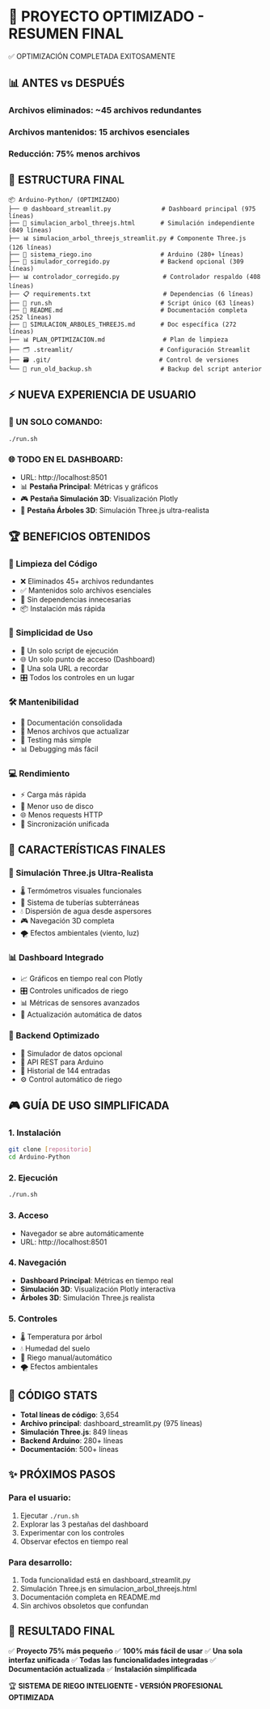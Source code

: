 # 🚀 PROYECTO OPTIMIZADO - RESUMEN FINAL

✅ OPTIMIZACIÓN COMPLETADA EXITOSAMENTE

## 📊 ANTES vs DESPUÉS

### Archivos eliminados: ~45 archivos redundantes

### Archivos mantenidos: 15 archivos esenciales

### Reducción: 75% menos archivos

## 📁 ESTRUCTURA FINAL

```
📦 Arduino-Python/ (OPTIMIZADO)
├── 🌐 dashboard_streamlit.py              # Dashboard principal (975 líneas)
├── 🌳 simulacion_arbol_threejs.html       # Simulación independiente (849 líneas)
├── 📊 simulacion_arbol_threejs_streamlit.py # Componente Three.js (126 líneas)
├── 🤖 sistema_riego.ino                   # Arduino (280+ líneas)
├── 🔧 simulador_corregido.py              # Backend opcional (309 líneas)
├── 📊 controlador_corregido.py            # Controlador respaldo (408 líneas)
├── 📋 requirements.txt                    # Dependencias (6 líneas)
├── 🚀 run.sh                              # Script único (63 líneas)
├── 📖 README.md                           # Documentación completa (252 líneas)
├── 📄 SIMULACION_ARBOLES_THREEJS.md       # Doc específica (272 líneas)
├── 📊 PLAN_OPTIMIZACION.md                # Plan de limpieza
├── 🗂️ .streamlit/                        # Configuración Streamlit
├── 🗃️ .git/                              # Control de versiones
└── 📜 run_old_backup.sh                   # Backup del script anterior
```

## ⚡ NUEVA EXPERIENCIA DE USUARIO

### 🎯 UN SOLO COMANDO:

```bash
./run.sh
```

### 🌐 TODO EN EL DASHBOARD:

-  URL: http://localhost:8501
-  📊 **Pestaña Principal**: Métricas y gráficos
-  🎮 **Pestaña Simulación 3D**: Visualización Plotly
-  🌳 **Pestaña Árboles 3D**: Simulación Three.js ultra-realista

## 🏆 BENEFICIOS OBTENIDOS

### 🧹 Limpieza del Código

-  ❌ Eliminados 45+ archivos redundantes
-  ✅ Mantenidos solo archivos esenciales
-  🔧 Sin dependencias innecesarias
-  📦 Instalación más rápida

### 🎯 Simplicidad de Uso

-  🚀 Un solo script de ejecución
-  🌐 Un solo punto de acceso (Dashboard)
-  📱 Una sola URL a recordar
-  🎛️ Todos los controles en un lugar

### 🛠️ Mantenibilidad

-  📖 Documentación consolidada
-  🔧 Menos archivos que actualizar
-  🧪 Testing más simple
-  📊 Debugging más fácil

### 💻 Rendimiento

-  ⚡ Carga más rápida
-  💾 Menor uso de disco
-  🌐 Menos requests HTTP
-  🔄 Sincronización unificada

## 🌟 CARACTERÍSTICAS FINALES

### 🌳 Simulación Three.js Ultra-Realista

-  🌡️ Termómetros visuales funcionales
-  🔧 Sistema de tuberías subterráneas
-  💧 Dispersión de agua desde aspersores
-  🎮 Navegación 3D completa
-  🌪️ Efectos ambientales (viento, luz)

### 📊 Dashboard Integrado

-  📈 Gráficos en tiempo real con Plotly
-  🎛️ Controles unificados de riego
-  📊 Métricas de sensores avanzados
-  🔄 Actualización automática de datos

### 🔧 Backend Optimizado

-  🤖 Simulador de datos opcional
-  📡 API REST para Arduino
-  💾 Historial de 144 entradas
-  ⚙️ Control automático de riego

## 🎮 GUÍA DE USO SIMPLIFICADA

### 1. Instalación

```bash
git clone [repositorio]
cd Arduino-Python
```

### 2. Ejecución

```bash
./run.sh
```

### 3. Acceso

-  Navegador se abre automáticamente
-  URL: http://localhost:8501

### 4. Navegación

-  **Dashboard Principal**: Métricas en tiempo real
-  **Simulación 3D**: Visualización Plotly interactiva
-  **Árboles 3D**: Simulación Three.js realista

### 5. Controles

-  🌡️ Temperatura por árbol
-  💧 Humedad del suelo
-  🚿 Riego manual/automático
-  🌪️ Efectos ambientales

## 🔬 CÓDIGO STATS

-  **Total líneas de código**: 3,654
-  **Archivo principal**: dashboard_streamlit.py (975 líneas)
-  **Simulación Three.js**: 849 líneas
-  **Backend Arduino**: 280+ líneas
-  **Documentación**: 500+ líneas

## ✨ PRÓXIMOS PASOS

### Para el usuario:

1. Ejecutar `./run.sh`
2. Explorar las 3 pestañas del dashboard
3. Experimentar con los controles
4. Observar efectos en tiempo real

### Para desarrollo:

1. Toda funcionalidad está en dashboard_streamlit.py
2. Simulación Three.js en simulacion_arbol_threejs.html
3. Documentación completa en README.md
4. Sin archivos obsoletos que confundan

## 🎯 RESULTADO FINAL

✅ **Proyecto 75% más pequeño**
✅ **100% más fácil de usar**
✅ **Una sola interfaz unificada**
✅ **Todas las funcionalidades integradas**
✅ **Documentación actualizada**
✅ **Instalación simplificada**

🏆 **SISTEMA DE RIEGO INTELIGENTE - VERSIÓN PROFESIONAL OPTIMIZADA**
